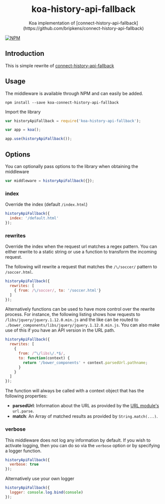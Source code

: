 <h1 align="center">koa-history-api-fallback</h1>
<p align="center">Koa implementation of [connect-history-api-fallback](https://github.com/bripkens/connect-history-api-fallback)

[![NPM](https://nodei.co/npm/koa-history-api-fallback.png?downloads=true&downloadRank=true)](https://nodei.co/npm/koa-history-api-fallback/)

## Introduction

This is simple rewrite of [connect-history-api-fallback](https://github.com/bripkens/connect-history-api-fallback)

## Usage

The middleware is available through NPM and can easily be added.

```
npm install --save koa-connect-history-api-fallback
```

Import the library

```javascript
var historyApiFallback = require('koa-history-api-fallback');

var app = koa();

app.use(historyApiFallback());
```

## Options
You can optionally pass options to the library when obtaining the middleware

```javascript
var middleware = historyApiFallback({});
```

### index
Override the index (default `/index.html`)

```javascript
historyApiFallback({
  index: '/default.html'
});
```

### rewrites
Override the index when the request url matches a regex pattern. You can either rewrite to a static string or use a function to transform the incoming request.

The following will rewrite a request that matches the `/\/soccer/` pattern to `/soccer.html`.
```javascript
historyApiFallback({
  rewrites: [
    { from: /\/soccer/, to: '/soccer.html'}
  ]
});
```

Alternatively functions can be used to have more control over the rewrite process. For instance, the following listing shows how requests to `/libs/jquery/jquery.1.12.0.min.js` and the like can be routed to `./bower_components/libs/jquery/jquery.1.12.0.min.js`. You can also make use of this if you have an API version in the URL path.
```javascript
historyApiFallback({
  rewrites: [
    {
      from: /^\/libs\/.*$/,
      to: function(context) {
        return '/bower_components' + context.parsedUrl.pathname;
      }
    }
  ]
});
```

The function will always be called with a context object that has the following properties:

 - **parsedUrl**: Information about the URL as provided by the [URL module's](https://nodejs.org/api/url.html#url_url_parse_urlstr_parsequerystring_slashesdenotehost) `url.parse`.
 - **match**: An Array of matched results as provided by `String.match(...)`.


### verbose
This middleware does not log any information by default. If you wish to activate logging, then you can do so via the `verbose` option or by specifying a logger function.

```javascript
historyApiFallback({
  verbose: true
});
```

Alternatively use your own logger

```javascript
historyApiFallback({
  logger: console.log.bind(console)
});
```
